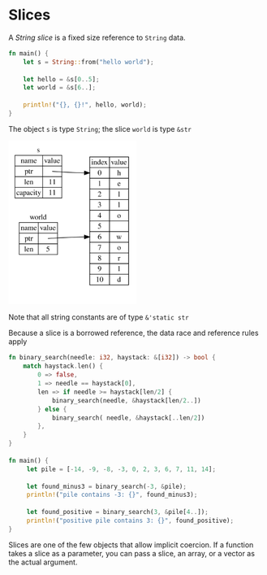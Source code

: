 # Slices

A _String slice_ is a fixed size reference to `String` data.

```rust
fn main() {
    let s = String::from("hello world");

    let hello = &s[0..5];
    let world = &s[6..];

    println!("{}, {}!", hello, world);
}
```

The object `s` is type `String`; the slice `world` is type `&str`

<img src="img/trpl04-06.svg" alt="Slice representation" class="center" style="width: 50%;" />

Note that all string constants are of type `&'static str`

Because a slice is a borrowed reference, the data race and reference rules apply

```rust
fn binary_search(needle: i32, haystack: &[i32]) -> bool {
    match haystack.len() {
        0 => false,
        1 => needle == haystack[0],
        len => if needle >= haystack[len/2] {
            binary_search(needle, &haystack[len/2..])
        } else {
            binary_search( needle, &haystack[..len/2])
        },
    }
}

fn main() {
     let pile = [-14, -9, -8, -3, 0, 2, 3, 6, 7, 11, 14];

     let found_minus3 = binary_search(-3, &pile);
     println!("pile contains -3: {}", found_minus3);

     let found_positive = binary_search(3, &pile[4..]);
     println!("positive pile contains 3: {}", found_positive);
}
```

Slices are one of the few objects that allow implicit coercion.
If a function takes a slice as a parameter, you can pass a slice, an array,
or a vector as the actual argument.
